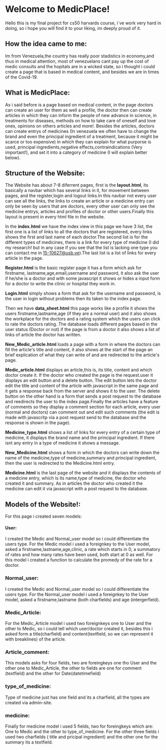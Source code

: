 # Welcome to MedicPlace!

Hello this is my final project for cs50 harvards course, i´ve work very hard in doing, so i hope you will find it to your liking, im deeply proud of it.

## How the idea came to me:

Im from Venezuela,the country has really poor stadistics in economy,and thus in medical attention, most of venezuelans cant pay up the cost of medic consults and the hopitals are in a wicked state, so i thought i could create a page that is based in medical content, and besides we are in times of the Covid-19.

## What is MedicPlace:

As i said before is a page based on medical content, in the page doctors can create an user for them as well a profile, the doctor then can create articles in which they can inform the people of new advance in science, in treatments for diseases, methods on how to take care of oneself and love ones, opinions on others articles and more!. Besides the articles, doctors can create entrys of medicines (In venezuela we often have to change the brand and even the principal ingredient of a treatment, because it might be scarce or too expensive) in which they can explain for what purporse is used, principal ingredients,negative effects,contraindications (Very important!), and set it into a category of medicine (I will explain better below).

## Structure of the Website:

The Website has about 7-8 diferrent pages, first is the **layout.html**, its basically a navbar which has several links in it, for movement between pages, and the register,login and logout links.In this navbar not every user can see all the links, the links to create an article or a medicine entry can only be seen by users that are doctors, every other user can only see the medicine entrys, articles and profiles of doctor or other users.Finally this layout is present in every html file in the website.

In the **index.html** we have the index view in this page we have 3 list, the first one is a list of links to all the doctors that are registered, every links shows the first and last name of each doctor.The second list is for the different types of medicines, there is a link for every type of medicine (I did my research! but in any case if you see that the list is lacking one type you can contact me in 15-10627@usb.ve).The last list is a list of links for every article in the page.

**Register.html** is the basic register page it has a form which ask for firstname, lastname,age,email,username and password, it also ask the user if he/she is a doctor and with some javascript it shows or hides a input form for a doctor to write the clinic or hospital they work in.

**Login.html** simply shows a form that ask for the username and password, is the user in login without problems then its taken to the index page.

Then we have **data_sheet.html** this page works like a profile it shows the users firstname,lastname,age (if they are a normal user) and it also shows the workplace for the doctors and a rating system which the users can click to rate the doctors rating. The database loads different pages based in the user status (Doctor or not) if the page is from a doctor it also shows a list of links of article the doctor has written.

**New_Medic_article.html** loads a page with a form in where the doctors can fill the article's title and content, it also shows at the start of the page an brief explication of what they can write of and are redirected to the article's page.

**Medic_article.html** displays an article,this is, its title, content and which doctor create it. If the doctor who created the page is the request.user it displays an edit button and a delete button. The edit button lets the doctor edit the title and content of the article with javascript in the same page and it gets a response back from the server and shows it to the user. The delete button on the other hand is a form that sends a post request to the database and reedirects the user to the index page.Finally the articles have a feature of comments so they display a comment section for each article, every user (normal and doctors) can comment out and edit such comments (the edit is made with javascritp via a post request send to the database and the response is shown in the page).

**Medicine_type.html** shows a list of links for every entry of a certain type of medicine, it displays the brand name and the principal ingredient. If there isnt any entry in a type of medicine it shows a message.

**New_Medicine.html**  shows a form in which the doctors can write down the name of the medicine,type of medicine,summary and principal ingredient, then the user is redirected to the Medicine.html entry.

**Medicine.html** is the last page of the website and it displays the contents of a medicine entry, which is its name,type of medicine, the doctor who created it and summary. As in articles the doctor who created it the medicine can edit it via javascript with a post request to the database.

## Models of the Website!:

For this page i created seven models:

#### User:

I created the Medic and Normal_user model so i could differentiate the users type. For  the Medic model i used a foreignkey to the User model, asked a firstname,lastname,age,clinic, a rate which starts in 0, a summatory of rates and how many rates have been used, both start at 0 as well. For this model i created a function to calculate the promedy of the rate for a doctor.

### Normal_user:

I created the Medic and Normal_user model so i could differentiate the users type. For  the Normal_user model i used a foreignkey to the User model, asked a firstname,lastname (both charfields) and age (intergerfield).

### Medic_Article:

For the Medic_Article model i used two foreignkeys one to User and the other to Medic, so i could tell which user/doctor created it, besides this i asked form a title(charfield) and content(textfield, so we can represent it with breaklines) of the article.

### Article_comment:

This models asks for four fields, two are foreingkeys one tho User and the other one to Medic_Article, the other to fields are one for comment (textfield) and the other for Date(datetimefield)

### type_of_medicine:

Type of medicine just has one field and its a charfield, all the types are created via admin-site.

### medicine:

Finally for medicine model i used 5 fields, two for foreingkeys which are: One to Medic and the other to type_of_medicine. For the other three fields i used two charfields ( title and pricipal ingredient) and the other one for the summary its a textfield.
